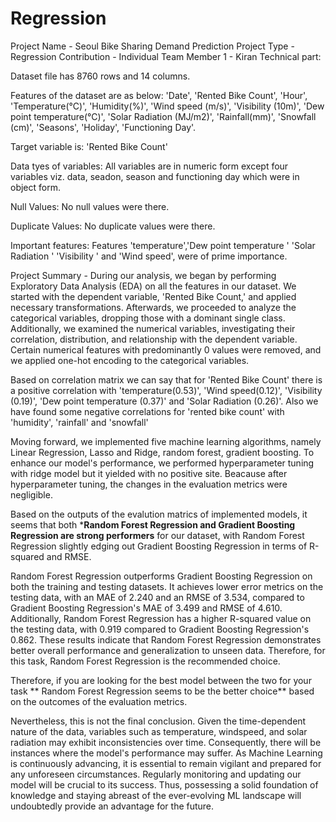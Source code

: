 # Regression

Project Name - Seoul Bike Sharing Demand Prediction
Project Type - Regression
Contribution - Individual
Team Member 1 - Kiran
Technical part:

Dataset file has 8760 rows and 14 columns.

Features of the dataset are as below: 'Date', 'Rented Bike Count', 'Hour', 'Temperature(°C)', 'Humidity(%)', 'Wind speed (m/s)', 'Visibility (10m)', 'Dew point temperature(°C)', 'Solar Radiation (MJ/m2)', 'Rainfall(mm)', 'Snowfall (cm)', 'Seasons', 'Holiday', 'Functioning Day'.

Target variable is: 'Rented Bike Count'

Data tyes of variables: All variables are in numeric form except four variables viz. data, seadon, season and functioning day which were in object form.

Null Values: No null values were there.

Duplicate Values: No duplicate values were there.

Important features: Features 'temperature','Dew point temperature ' 'Solar Radiation ' 'Visibility ' and 'Wind speed', were of prime importance.

Project Summary -
During our analysis, we began by performing Exploratory Data Analysis (EDA) on all the features in our dataset. We started with the dependent variable, 'Rented Bike Count,' and applied necessary transformations. Afterwards, we proceeded to analyze the categorical variables, dropping those with a dominant single class. Additionally, we examined the numerical variables, investigating their correlation, distribution, and relationship with the dependent variable. Certain numerical features with predominantly 0 values were removed, and we applied one-hot encoding to the categorical variables.

Based on correlation matrix we can say that for 'Rented Bike Count' there is a positive correlation with 'temperature(0.53)', 'Wind speed(0.12)', 'Visibility (0.19)', 'Dew point temperature (0.37)' and 'Solar Radiation (0.26)'. Also we have found some negative correlations for 'rented bike count' with 'humidity', 'rainfall' and 'snowfall'

Moving forward, we implemented five machine learning algorithms, namely Linear Regression, Lasso and Ridge, random forest, gradient boosting. To enhance our model's performance, we performed hyperparameter tuning with ridge model but it yielded with no positive site. Beacause after hyperparameter tuning, the changes in the evaluation metrics were negligible.

Based on the outputs of the evalution matrics of implemented models, it seems that both ***Random Forest Regression and Gradient Boosting Regression are strong performers** for our dataset, with Random Forest Regression slightly edging out Gradient Boosting Regression in terms of R-squared and RMSE.

Random Forest Regression outperforms Gradient Boosting Regression on both the training and testing datasets. It achieves lower error metrics on the testing data, with an MAE of 2.240 and an RMSE of 3.534, compared to Gradient Boosting Regression's MAE of 3.499 and RMSE of 4.610. Additionally, Random Forest Regression has a higher R-squared value on the testing data, with 0.919 compared to Gradient Boosting Regression's 0.862. These results indicate that Random Forest Regression demonstrates better overall performance and generalization to unseen data. Therefore, for this task, Random Forest Regression is the recommended choice.

Therefore, if you are looking for the best model between the two for your task ** Random Forest Regression seems to be the better choice** based on the outcomes of the evaluation metrics.

Nevertheless, this is not the final conclusion. Given the time-dependent nature of the data, variables such as temperature, windspeed, and solar radiation may exhibit inconsistencies over time. Consequently, there will be instances where the model's performance may suffer. As Machine Learning is continuously advancing, it is essential to remain vigilant and prepared for any unforeseen circumstances. Regularly monitoring and updating our model will be crucial to its success. Thus, possessing a solid foundation of knowledge and staying abreast of the ever-evolving ML landscape will undoubtedly provide an advantage for the future.

